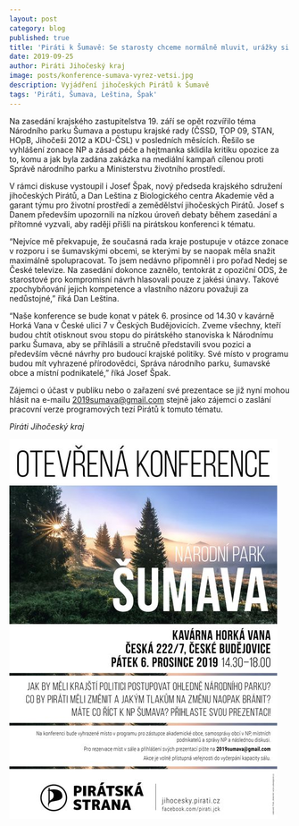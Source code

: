```yaml
---
layout: post
category: blog
published: true
title: 'Piráti k Šumavě: Se starosty chceme normálně mluvit, urážky si nezaslouží'
date: 2019-09-25
author: Piráti Jihočeský kraj
image: posts/konference-sumava-vyrez-vetsi.jpg
description: Vyjádření jihočeských Pirátů k Šumavě
tags: 'Piráti, Šumava, Leština, Špak'
---
```

Na zasedání krajského zastupitelstva 19. září se opět rozvířilo téma Národního parku Šumava a postupu krajské rady (ČSSD, TOP 09, STAN, HOpB, Jihočeši 2012 a KDU-ČSL) v posledních měsících. Řešilo se vyhlášení zonace NP a zásad péče a hejtmanka sklidila kritiku opozice za to, komu a jak byla zadána zakázka na mediální kampaň cílenou proti Správě národního parku a Ministerstvu životního prostředí.


V rámci diskuse vystoupil i Josef Špak, nový předseda krajského sdružení jihočeských Pirátů, a Dan Leština z Biologického centra Akademie věd a garant týmu pro životní prostředí a zemědělství jihočeských Pirátů. Josef s Danem především upozornili na nízkou úroveň debaty během zasedání a přítomné vyzvali, aby raději přišli na pirátskou konferenci k tématu.

“Nejvíce mě překvapuje, že současná rada kraje postupuje v otázce zonace v rozporu i se šumavskými obcemi, se kterými by se naopak měla snažit maximálně spolupracovat. To jsem nedávno připomněl i pro pořad Nedej se České televize. Na zasedání dokonce zaznělo, tentokrát z opoziční ODS, že starostové pro kompromisní návrh hlasovali pouze z jakési únavy. Takové zpochybňování jejich kompetence a vlastního názoru považuji za nedůstojné,” říká Dan Leština.

“Naše konference se bude konat v pátek 6. prosince od 14.30 v kavárně Horká Vana v České ulici 7 v Českých Budějovicích. Zveme všechny, kteří budou chtít otisknout svou stopu do pirátského stanoviska k Národnímu parku Šumava, aby se přihlásili a stručně představili svou pozici a především věcné návrhy pro budoucí krajské politiky. Své místo v programu budou mít vyhrazené přírodovědci, Správa národního parku, šumavské obce a místní podnikatelé,” říká Josef Špak.

Zájemci o účast v publiku nebo o zařazení své prezentace se již nyní mohou hlásit na e-mailu [2019sumava@gmail.com](2019sumava@gmail.com) stejně jako zájemci o zaslání pracovní verze programových tezí Pirátů k tomuto tématu.

_Piráti Jihočeský kraj_

![Pozvánka na konferenci](/assets/img/posts/konference-sumava-na-web.jpg)
